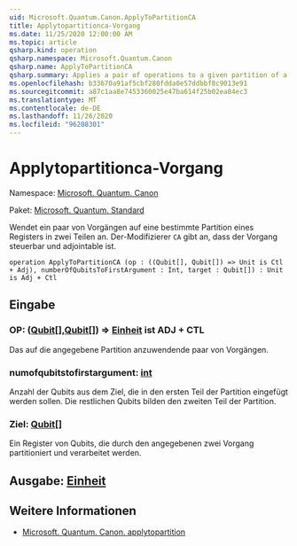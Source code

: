 ```yaml
---
uid: Microsoft.Quantum.Canon.ApplyToPartitionCA
title: Applytopartitionca-Vorgang
ms.date: 11/25/2020 12:00:00 AM
ms.topic: article
qsharp.kind: operation
qsharp.namespace: Microsoft.Quantum.Canon
qsharp.name: ApplyToPartitionCA
qsharp.summary: Applies a pair of operations to a given partition of a register into two parts. The modifier `CA` indicates that the operation is controllable and adjointable.
ms.openlocfilehash: b33670a91af5cbf280fdda0e57ddbbf8c9013e91
ms.sourcegitcommit: a87c1aa8e7453360025e47ba614f25b02ea84ec3
ms.translationtype: MT
ms.contentlocale: de-DE
ms.lasthandoff: 11/26/2020
ms.locfileid: "96208301"
---
```

# <a name="applytopartitionca-operation"></a>Applytopartitionca-Vorgang

Namespace: [Microsoft. Quantum. Canon](xref:Microsoft.Quantum.Canon)

Paket: [Microsoft. Quantum. Standard](https://nuget.org/packages/Microsoft.Quantum.Standard)


Wendet ein paar von Vorgängen auf eine bestimmte Partition eines Registers in zwei Teilen an.
Der-Modifizierer `CA` gibt an, dass der Vorgang steuerbar und adjointable ist.

```qsharp
operation ApplyToPartitionCA (op : ((Qubit[], Qubit[]) => Unit is Ctl + Adj), numberOfQubitsToFirstArgument : Int, target : Qubit[]) : Unit is Adj + Ctl
```


## <a name="input"></a>Eingabe

### <a name="op--qubitqubit--unit--is-adj--ctl"></a>OP: ([Qubit](xref:microsoft.quantum.lang-ref.qubit)[],[Qubit](xref:microsoft.quantum.lang-ref.qubit)[]) => [Einheit](xref:microsoft.quantum.lang-ref.unit)  ist ADJ + CTL

Das auf die angegebene Partition anzuwendende paar von Vorgängen.


### <a name="numberofqubitstofirstargument--int"></a>numofqubitstofirstargument: [int](xref:microsoft.quantum.lang-ref.int)

Anzahl der Qubits aus dem Ziel, die in den ersten Teil der Partition eingefügt werden sollen.
Die restlichen Qubits bilden den zweiten Teil der Partition.


### <a name="target--qubit"></a>Ziel: [Qubit](xref:microsoft.quantum.lang-ref.qubit)[]

Ein Register von Qubits, die durch den angegebenen zwei Vorgang partitioniert und verarbeitet werden.



## <a name="output--unit"></a>Ausgabe: [Einheit](xref:microsoft.quantum.lang-ref.unit)



## <a name="see-also"></a>Weitere Informationen

- [Microsoft. Quantum. Canon. applytopartition](xref:Microsoft.Quantum.Canon.ApplyToPartition)